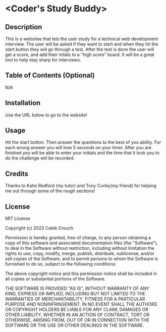 # <Coder's Study Buddy>

## Description

This is a websitee that lets the user study for a technical web development interview. The user will be asked if they want to start and when they hit the start button they will go through a test. After the test is done the user will get a score, and add their intials to a "high score" board. It will be a great tool to help stay sharp for interviews. 

## Table of Contents (Optional)

N/A

## Installation

Use the URL below to go to the website!

## Usage

Hit the start button. Then answer the questions to the best of you ability. For each wrong answer you will lose 5 seconds on your timer. After you are finished you will be able to enter your initials and the time that it took you to do the challenge will be recorded. 

## Credits

Thanks to Katie Redford (my tutor) and Tony Curley(my friend) for helping me out through some of the rough sections!


## License

MIT License

Copyright (c) 2023 Caleb Crouch

Permission is hereby granted, free of charge, to any person obtaining a copy of this software and associated documentation files (the "Software"), to deal in the Software without restriction, including without limitation the rights to use, copy, modify, merge, publish, distribute, sublicense, and/or sell copies of the Software, and to permit persons to whom the Software is furnished to do so, subject to the following conditions:

The above copyright notice and this permission notice shall be included in all copies or substantial portions of the Software.

THE SOFTWARE IS PROVIDED "AS IS", WITHOUT WARRANTY OF ANY KIND, EXPRESS OR IMPLIED, INCLUDING BUT NOT LIMITED TO THE WARRANTIES OF MERCHANTABILITY, FITNESS FOR A PARTICULAR PURPOSE AND NONINFRINGEMENT. IN NO EVENT SHALL THE AUTHORS OR COPYRIGHT HOLDERS BE LIABLE FOR ANY CLAIM, DAMAGES OR OTHER LIABILITY, WHETHER IN AN ACTION OF CONTRACT, TORT OR OTHERWISE, ARISING FROM, OUT OF OR IN CONNECTION WITH THE SOFTWARE OR THE USE OR OTHER DEALINGS IN THE SOFTWARE.

